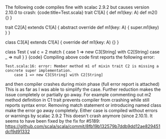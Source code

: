 The following code compiles fine with scalac 2.9.2 but causes version 2.10.0 to crash:
{code:title=Test.scala}
trait C1[A] {
  def m1(key: A)
  def m2() {}
}

trait C2[A] extends C1[A] {
  abstract override def m1(key: A) { super.m1(key) }
}

class C3[A] extends C1[A] {
  override def m1(key: A) {}
}

class Test {
  val c = 2 match {
    case 1 => new C3[String] with C2[String]
    case _ => null
  }
}
{code} 
Compiling above code first reports the following error:
```
Test.scala:16: error: Member method m1 of mixin trait C2 is missing a concrete super implementation.
    case 1 => new C3[String] with C2[String]
```
and then compiler crashes during mixin phase (full error report is attached)
This is as far as I was able to simplify the case. Further reduction makes the issue completely or partially go away.
For example commenting out m2 method definition in C1 trait prevents compiler from crashing while still reports syntax error.
Removing match statement or introducing named class make the error go away completely.
Either case is compiled without errors or warnings by scalac 2.9.2
This doesn't crash anymore (since 2.10.1). It seems to have been fixed by the fix for #5189: https://github.com/scala/scala/commit/8fb19b132579b7ddb9dd12ae829451dcf9d91332
